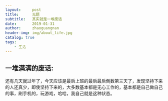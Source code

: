 ```yaml
---
layout:     post
title:      无题
subtitle:   其实就是一堆废话
date:       2019-01-31
author:     zhaoguangnan
header-img: img/about_life.jpg
catalog: true
tags:
    - 生活
---
```


## 一堆满满的废话:

还有几天就过年了，今天应该是最后上班的最后最后倒数第三天了，发现坚持下来的人还真少，即使坚持下来的，大多数基本都是无心工作的，基本都是自己做自己的事，刷手机的，玩游戏，哈哈，我自己就是这种状态。
